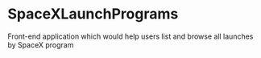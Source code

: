 # SpaceXLaunchPrograms
Front-end application which would help users list and browse all launches by SpaceX program
